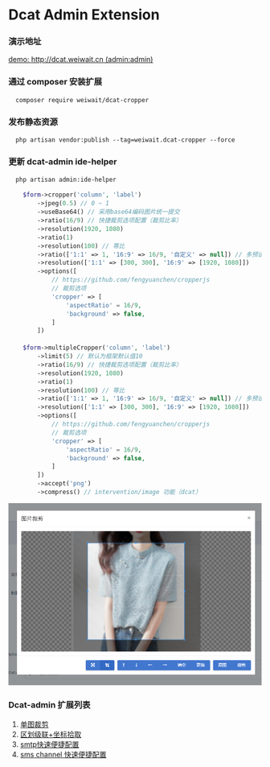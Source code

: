 # Dcat Admin Extension

### 演示地址
[demo: http://dcat.weiwait.cn (admin:admin)](http://dcat.weiwait.cn/admin/demo-distpickers/create 'user: admin psw: admin')

### 通过 composer 安装扩展
```shell
  composer require weiwait/dcat-cropper
```
### 发布静态资源
```shell
  php artisan vendor:publish --tag=weiwait.dcat-cropper --force
```

 ### 更新 dcat-admin ide-helper
```shell
  php artisan admin:ide-helper
```

```php
    $form->cropper('column', 'label')
        ->jpeg(0.5) // 0 ~ 1
        ->useBase64() // 采用base64编码图片统一提交
        ->ratio(16/9) // 快捷裁剪选项配置（裁剪比率）
        ->resolution(1920, 1080)
        ->ratio(1)
        ->resolution(100) // 等比
        ->ratio(['1:1' => 1, '16:9' => 16/9, '自定义' => null]) // 多预设
        ->resolution(['1:1' => [300, 300], '16:9' => [1920, 1080]])
        ->options([
            // https://github.com/fengyuanchen/cropperjs
            // 裁剪选项
            'cropper' => [
                'aspectRatio' = 16/9,
                'background' => false,
            ]   
        ])
    
    $form->multipleCropper('column', 'label')
        ->limit(5) // 默认为框架默认值10
        ->ratio(16/9) // 快捷裁剪选项配置（裁剪比率）
        ->resolution(1920, 1080)
        ->ratio(1)
        ->resolution(100) // 等比
        ->ratio(['1:1' => 1, '16:9' => 16/9, '自定义' => null]) // 多预设
        ->resolution(['1:1' => [300, 300], '16:9' => [1920, 1080]])
        ->options([
            // https://github.com/fengyuanchen/cropperjs
            // 裁剪选项
            'cropper' => [
                'aspectRatio' = 16/9,
                'background' => false,
            ]   
        ])
        ->accept('png')
        ->compress() // intervention/image 功能（dcat）
```

![示例图片](https://github.com/weiwait/images/blob/main/dcat-cropper.png?raw=true)

[comment]: <> (### Donate)

[comment]: <> (![示例图片]&#40;https://github.com/weiwait/images/blob/main/donate.png?raw=true&#41;)

### Dcat-admin 扩展列表
1. [单图裁剪](https://github.com/weiwait/dcat-cropper)
2. [区划级联+坐标拾取](https://github.com/weiwait/dcat-distpicker)
3. [smtp快速便捷配置](https://github.com/weiwait/dcat-smtp)
4. [sms channel 快速便捷配置](https://github.com/weiwait/dcat-easy-sms)

